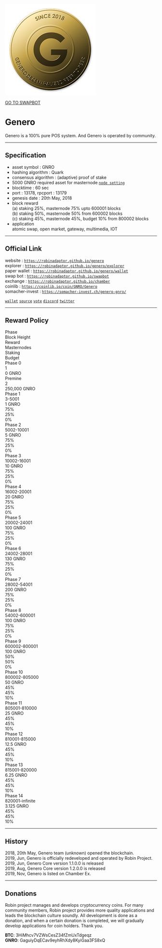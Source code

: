 <a id="logo_image" markdown="1"><img src="../images/genero.png" width="auto"></a>   

<a id="swap_button" markdown="1" href="https://robinadaptor.github.io/swapbot">GO TO SWAPBOT</a>  

# Genero
  
Genero is a 100% pure POS system. And Genero is operated by community.
  
***
## Specification  
  
* asset symbol : GNRO  
* hashing algorithm : Quark  
* consensus algorithm : (adaptive) proof of stake  
* 5000 GNRO required asset for masternode  [`node setting`](https://github.com/robinadaptor/help/blob/master/masternode.md)     
* blocktime : 60 sec  
* port : 13178, rpcport : 13179  
* genesis date : 20th May, 2018  
* block reward  
  (a) staking 25%, masternode 75% upto 600001 blocks   
  (b) staking 50%, masternode 50% from 600002 blocks  
  (c) staking 45%, masternode 45%, budget 10% from 800002 blocks   
* application   
  atomic swap, open market, gateway, multimedia, IOT
  
***
## Official Link  
  
website : [`https://robinadaptor.github.io/genero`](https://robinadaptor.github.io/genero)      
explorer : [`https://robinadaptor.github.io/genero/explorer`](https://robinadaptor.github.io/genero/explorer)   
paper wallet : [`https://robinadaptor.github.io/genero/wallet`](https://robinadaptor.github.io/genero/wallet)   
swap bot : [`https://robinadaptor.github.io/swapbot`](https://robinadaptor.github.io/swapbot)   
exchange : [`https://robinadaptor.github.io/chamber`](https://robinadaptor.github.io/chamber)  
coinlib : [`https://coinlib.io/coin/GNRO/Genero`](https://coinlib.io/coin/GNRO/Genero)   
somacher-invest : [`https://somacher-invest.ch/genero-gnro/`](https://somacher-invest.ch/genero-gnro/)  
  
[`wallet`](https://github.com/robinadaptor/genero/releases) [`source`](https://github.com/robinadaptor/genero) [`vote`](https://robinadaptor.github.io/genero/vote) [`discord`](https://discord.gg/zYvFFJU) [`twitter`](https://twitter.com/robinadaptor)    
  
***
## Reward Policy  

<div class="Rtable Rtable--6cols Rtable--collapse">
<div class="Rtable-cell Rtable-cell--head">Phase</div>
<div class="Rtable-cell Rtable-cell--head">Block Height</div>
<div class="Rtable-cell Rtable-cell--head">Reward</div>
<div class="Rtable-cell Rtable-cell--head">Masternodes</div>
<div class="Rtable-cell Rtable-cell--head">Staking</div>
<div class="Rtable-cell Rtable-cell--head">Budget</div>

<div class="Rtable-cell">Phase 0</div>
<div class="Rtable-cell">1</div>
<div class="Rtable-cell">0 GNRO</div>
<div class="Rtable-cell"></div>
<div class="Rtable-cell"></div>
<div class="Rtable-cell"></div>

<div class="Rtable-cell">Premine</div>
<div class="Rtable-cell">2</div>
<div class="Rtable-cell">250,000 GNRO</div>
<div class="Rtable-cell"></div>
<div class="Rtable-cell"></div>
<div class="Rtable-cell"></div>

<div class="Rtable-cell">Phase 1</div>
<div class="Rtable-cell">3-5001</div>
<div class="Rtable-cell">1 GNRO</div>
<div class="Rtable-cell">75%</div>
<div class="Rtable-cell">25%</div>
<div class="Rtable-cell">0%</div>

<div class="Rtable-cell">Phase 2</div>
<div class="Rtable-cell">5002-10001</div>
<div class="Rtable-cell">5 GNRO</div>
<div class="Rtable-cell">75%</div>
<div class="Rtable-cell">25%</div>
<div class="Rtable-cell">0%</div>

<div class="Rtable-cell">Phase 3</div>
<div class="Rtable-cell">10002-16001</div>
<div class="Rtable-cell">10 GNRO</div>
<div class="Rtable-cell">75%</div>
<div class="Rtable-cell">25%</div>
<div class="Rtable-cell">0%</div>

<div class="Rtable-cell">Phase 4</div>
<div class="Rtable-cell">16002-20001</div>
<div class="Rtable-cell">20 GNRO</div>
<div class="Rtable-cell">75%</div>
<div class="Rtable-cell">25%</div>
<div class="Rtable-cell">0%</div>

<div class="Rtable-cell">Phase 5</div>
<div class="Rtable-cell">20002-24001</div>
<div class="Rtable-cell">100 GNRO</div>
<div class="Rtable-cell">75%</div>
<div class="Rtable-cell">25%</div>
<div class="Rtable-cell">0%</div>

<div class="Rtable-cell">Phase 6</div>
<div class="Rtable-cell">24002-28001</div>
<div class="Rtable-cell">130 GNRO</div>
<div class="Rtable-cell">75%</div>
<div class="Rtable-cell">25%</div>
<div class="Rtable-cell">0%</div>

<div class="Rtable-cell">Phase 7</div>
<div class="Rtable-cell">28002-54001</div>
<div class="Rtable-cell">200 GNRO</div>
<div class="Rtable-cell">75%</div>
<div class="Rtable-cell">25%</div>
<div class="Rtable-cell">0%</div>

<div class="Rtable-cell">Phase 8</div>
<div class="Rtable-cell">54002-600001</div>
<div class="Rtable-cell">100 GNRO</div>
<div class="Rtable-cell">75%</div>
<div class="Rtable-cell">25%</div>
<div class="Rtable-cell">0%</div>

<div class="Rtable-cell">Phase 9</div>
<div class="Rtable-cell">600002-800001</div>
<div class="Rtable-cell">100 GNRO</div>
<div class="Rtable-cell">50%</div>
<div class="Rtable-cell">50%</div>
<div class="Rtable-cell">0%</div>

<div class="Rtable-cell">Phase 10</div>
<div class="Rtable-cell">800002-805000</div>
<div class="Rtable-cell">50 GNRO</div>
<div class="Rtable-cell">45%</div>
<div class="Rtable-cell">45%</div>
<div class="Rtable-cell">10%</div>

<div class="Rtable-cell">Phase 11</div>
<div class="Rtable-cell">805001-810000</div>
<div class="Rtable-cell">25 GNRO</div>
<div class="Rtable-cell">45%</div>
<div class="Rtable-cell">45%</div>
<div class="Rtable-cell">10%</div>

<div class="Rtable-cell">Phase 12</div>
<div class="Rtable-cell">810001-815000</div>
<div class="Rtable-cell">12.5 GNRO</div>
<div class="Rtable-cell">45%</div>
<div class="Rtable-cell">45%</div>
<div class="Rtable-cell">10%</div>

<div class="Rtable-cell">Phase 13</div>
<div class="Rtable-cell">815001-820000</div>
<div class="Rtable-cell">6.25 GNRO</div>
<div class="Rtable-cell">45%</div>
<div class="Rtable-cell">45%</div>
<div class="Rtable-cell">10%</div>

<div class="Rtable-cell">Phase 14</div>
<div class="Rtable-cell">820001-infinite</div>
<div class="Rtable-cell">3.125 GNRO</div>
<div class="Rtable-cell">45%</div>
<div class="Rtable-cell">45%</div>
<div class="Rtable-cell">10%</div>
</div>

***
## History  
  
2018, 20th May, Genero team (unknown) opened the blockchain.  
2019, Jun, Genero is officially redeveloped and operated by Robin Project.  
2019, Jun, Genero Core version 1.1.0.0 is released   
2019, Aug, Genero Core version 1.2.0.0 is released   
2019, Nov, Genero is listed on Chamber Ex.  

***
## Donations 
  
Robin project manages and develops cryptocurrency coins. For many community members, Robin project provides more quality applications and leads the blockchain culture soundly. All development is done as a donation, and when a certain donation is completed, we will gradually develop applications for coin holders. Thank you.  
  
**BTC**: 3HiMhcv7VZWsCesZ34fZmUxTdgeqz    
**GNRO**: GaguiyDqECav9eyhRhXdy8KyiGaa3FS8xQ  
